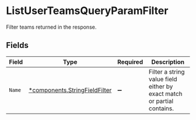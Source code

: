 # ListUserTeamsQueryParamFilter

Filter teams returned in the response.


## Fields

| Field                                                                         | Type                                                                          | Required                                                                      | Description                                                                   |
| ----------------------------------------------------------------------------- | ----------------------------------------------------------------------------- | ----------------------------------------------------------------------------- | ----------------------------------------------------------------------------- |
| `Name`                                                                        | [*components.StringFieldFilter](../../models/components/stringfieldfilter.md) | :heavy_minus_sign:                                                            | Filter a string value field either by exact match or partial contains.        |